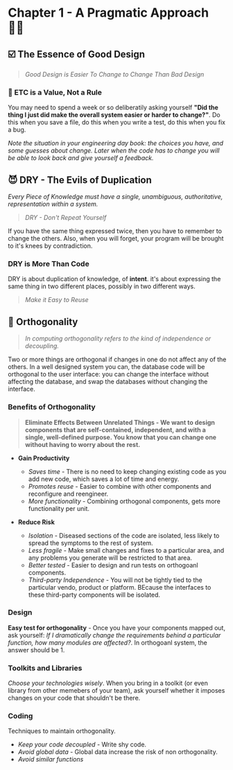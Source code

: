 # **Chapter 1 - A Pragmatic Approach** 👨‍💻

## **☑️ The Essence of Good Design**

> *Good Design is Easier To Change to Change Than Bad Design*

### **📝 ETC is a Value, Not a Rule**

You may need to spend a week or so deliberatily asking yourself **"Did the thing I just did make the overall system easier or harder to change?"**. Do this when you save a file, do this when you write a test, do this when you fix a bug.

*Note the situation in your engineering day book: the choices you have, and some guesses about change. Later when the code has to change you will be able to look back and give yourself a feedback.*

## **😈 DRY - The Evils of Duplication**

*Every Piece of Knowledge must have a single, unambiguous, authoritative, representation within a system.*

> *DRY - Don't Repeat Yourself*

If you have the same thing expressed twice, then you have to remember to change the others. Also, when you will forget, your program will be brought to it's knees by contradiction.

### **DRY is More Than Code**

DRY is about duplication of knowledge, of **intent**. it's about expressing the same thing in two different places, possibly in two different ways.

> *Make it Easy to Reuse*

## **🫅 Orthogonality**

> *In computing orthogonality refers to the kind of independence or decoupling.*

Two or more things are orthogonal if changes in one do not affect any of the others. In a well designed system you can, the database code will be orthogonal to the user interface: you can change the interface without affecting the database, and swap the databases without changing the interface.

### **Benefits of Orthogonality**

> **Eliminate Effects Between Unrelated Things - We want to design components that are self-contained, independent, and with a single, well-defined purpose. You know that you can change one without having to worry about the rest.**

- **Gain Productivity**
    - *Saves time* - There is no need to keep changing existing code as you add new code, which saves a lot of time and energy.
    - *Promotes reuse* - Easier to combine with other components and reconfigure and reengineer.
    - *More functionality* - Combining orthogonal components, gets more functionality per unit.

- **Reduce Risk**
    - *Isolation* - Diseased sections of the code are isolated, less likely to spread the symptoms to the rest of system.
    - *Less fragile* - Make small changes and fixes to a particular area, and any problems you generate will be restricted to that area.
    - *Better tested* - Easier to design and run tests on orthogoanl components.
    - *Third-party Independence* - You will not be tightly tied to the particular vendo, product or platform. BEcause the interfaces to these third-party components will be isolated.

### **Design**

**Easy test for orthogonality** - Once you have your components mapped out, ask yourself: *If I dramatically change the requirements behind a particular function, how many modules are affected?*. In orthogoanl system, the answer should be 1.

### **Toolkits and Libraries**

*Choose your technologies wisely*. When you bring in a toolkit (or even library from other memebers of your team), ask yourself whether it imposes changes on your code that shouldn't be there.

### **Coding**

Techniques to maintain orthogonality.

- *Keep your code decoupled* - Write shy code.
- *Avoid global data* - Global data increase the risk of non orthogonality.
- *Avoid similar functions*
